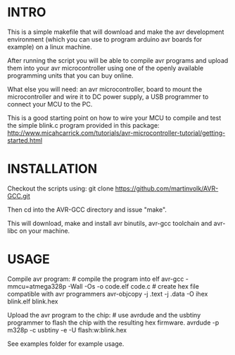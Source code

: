 INTRO
=====

This is a simple makefile that will download and make the avr development environment (which you can use to program arduino avr boards for example) on a linux machine. 

After running the script you will be able to compile avr programs and upload them into your avr microcontroller using one of the openly available programming units that you can buy online. 

What else you will need: an avr microcontroller, board to mount the microcontroller and wire it to DC power supply, a USB programmer to connect your MCU to the PC. 

This is a good starting point on how to wire your MCU to compile and test the simple blink.c program provided in this package:
http://www.micahcarrick.com/tutorials/avr-microcontroller-tutorial/getting-started.html

INSTALLATION
============
Checkout the scripts using:
    git clone https://github.com/martinvolk/AVR-GCC.git

Then cd into the AVR-GCC directory and issue "make".

This will download, make and install avr binutils, avr-gcc toolchain and avr-libc on your machine. 

USAGE
=====
Compile avr program: 
    # compile the program into elf
    avr-gcc -mmcu=atmega328p -Wall -Os -o code.elf code.c
    # create hex file compatible with avr programmers
    avr-objcopy -j .text -j .data -O ihex blink.elf blink.hex

Upload the avr program to the chip: 
    # use avrdude and the usbtiny programmer to flash the chip with the resulting hex firmware. 
    avrdude -p m328p -c usbtiny -e -U flash:w:blink.hex

See examples folder for example usage. 
